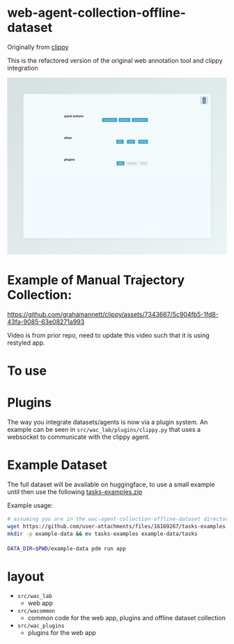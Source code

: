 # web-agent-collection-offline-dataset

Originally from [clippy](https://github.com/grahamannett/clippy)

This is the refactored version of the original web annotation tool and clippy integration

![wac-start](docs/assets/wac-lab-start.jpeg)

# Example of Manual Trajectory Collection:

https://github.com/grahamannett/clippy/assets/7343667/5c904fb5-1fd8-43fa-9085-63e08271a993

Video is from prior repo, need to update this video such that it is using restyled app.

# To use

# Plugins

The way you integrate datasets/agents is now via a plugin system. An example can be seen in `src/wac_lab/plugins/clippy.py` that uses a websocket to communicate with the clippy agent.

# Example Dataset

The full dataset will be available on huggingface, to use a small example until then use the following [tasks-examples.zip](https://github.com/user-attachments/files/16169267/tasks-examples.zip)

Example usage:

```bash
# assuming you are in the wac-agent-collection-offline-dataset directory
wget https://github.com/user-attachments/files/16169267/tasks-examples.zip && unzip tasks-examples.zip
mkdir -p example-data && mv tasks-examples example-data/tasks

DATA_DIR=$PWD/example-data pdm run app
```

# layout

- `src/wac_lab`
  - web app
- `src/wacommon`
  - common code for the web app, plugins and offline dataset collection
- `src/wac_plugins`
  - plugins for the web app
